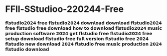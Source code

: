 # FFll-SStudioo-220244-Free
 𝗳𝗹𝘀𝘁𝘂𝗱𝗶𝗼𝟮𝟬𝟮𝟰 𝗳𝗿𝗲𝗲 𝗳𝗹𝘀𝘁𝘂𝗱𝗶𝗼𝟮𝟬𝟮𝟰 𝗱𝗼𝘄𝗻𝗹𝗼𝗮𝗱 𝗱𝗼𝘄𝗻𝗹𝗼𝗮𝗱 𝗳𝗹𝘀𝘁𝘂𝗱𝗶𝗼𝟮𝟬𝟮𝟰 𝗳𝗿𝗲𝗲 𝗳𝗹𝘀𝘁𝘂𝗱𝗶𝗼 𝗳𝗿𝗲𝗲 𝗱𝗼𝘄𝗻𝗹𝗼𝗮𝗱 𝗵𝗼𝘄 𝘁𝗼 𝗱𝗼𝘄𝗻𝗹𝗼𝗮𝗱 𝗳𝗹𝘀𝘁𝘂𝗱𝗶𝗼𝟮𝟬𝟮𝟰 𝗺𝘂𝘀𝗶𝗰 𝗽𝗿𝗼𝗱𝘂𝗰𝘁𝗶𝗼𝗻 𝘀𝗼𝗳𝘁𝘄𝗮𝗿𝗲 𝟮𝟬𝟮𝟰 𝗴𝗲𝘁 𝗳𝗹𝘀𝘁𝘂𝗱𝗶𝗼 𝗳𝗿𝗲𝗲 𝗳𝗹𝘀𝘁𝘂𝗱𝗶𝗼𝟮𝟬𝟮𝟰 𝗳𝗿𝗲𝗲 𝘀𝗲𝘁𝘂𝗽 𝗱𝗼𝘄𝗻𝗹𝗼𝗮𝗱 𝗳𝗹𝘀𝘁𝘂𝗱𝗶𝗼 𝗳𝗿𝗲𝗲 𝗳𝘂𝗹𝗹 𝘃𝗲𝗿𝘀𝗶𝗼𝗻 𝗳𝗹𝘀𝘁𝘂𝗱𝗶𝗼 𝗳𝗿𝗲𝗲 𝟮𝟬𝟮𝟰 𝗳𝗹𝘀𝘁𝘂𝗱𝗶𝗼 𝗻𝗲𝘄 𝗱𝗼𝘄𝗻𝗹𝗼𝗮𝗱 𝟮𝟬𝟮𝟰 𝗳𝗹𝘀𝘁𝘂𝗱𝗶𝗼 𝗳𝗿𝗲𝗲 𝗺𝘂𝘀𝗶𝗰 𝗽𝗿𝗼𝗱𝘂𝗰𝘁𝗶𝗼𝗻 𝟮𝟬𝟮𝟰 𝗳𝗹𝘀𝘁𝘂𝗱𝗶𝗼 𝗱𝗼𝘄𝗻𝗹𝗼𝗮𝗱
